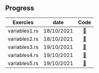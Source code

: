 
## Progress
| Exercies          | date  | Code |
| :---------------: | :-------: | :---------: |
| variables1.rs | 18/10/2021    | [:link:](./variables1.md) |
| variables2.rs | 18/10/2021    | [:link:](./variables2.md) |
| variables3.rs | 19/10/2021    | [:link:](./variables3.md) |
| variables4.rs | 19/10/2021    | [:link:](./variables4.md) |
| variables5.rs | 19/10/2021    | [:link:](./variables5.md) |